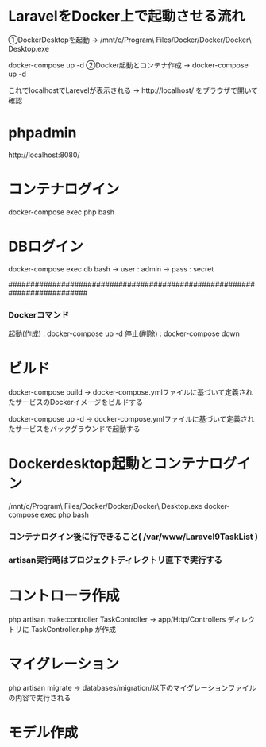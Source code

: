 # LaravelをDocker上で起動させる流れ

①DockerDesktopを起動
→ /mnt/c/Program\ Files/Docker/Docker/Docker\ Desktop.exe

docker-compose up -d
②Docker起動とコンテナ作成
→ docker-compose up -d

これでlocalhostでLarevelが表示される
→ http://localhost/ をブラウザで開いて確認

# phpadmin
http://localhost:8080/

# コンテナログイン
docker-compose exec php bash

# DBログイン
docker-compose exec db bash
→ user : admin
→ pass : secret

##########################################################################

### Dockerコマンド
起動(作成) : docker-compose up -d
停止(削除) : docker-compose down

# ビルド
docker-compose build
→ docker-compose.ymlファイルに基づいて定義されたサービスのDockerイメージをビルドする

docker-compose up -d
→ docker-compose.ymlファイルに基づいて定義されたサービスをバックグラウンドで起動する

# Dockerdesktop起動とコンテナログイン 
/mnt/c/Program\ Files/Docker/Docker/Docker\ Desktop.exe
docker-compose exec php bash

### コンテナログイン後に行できること( /var/www/Laravel9TaskList )
### artisan実行時はプロジェクトディレクトリ直下で実行する

# コントローラ作成
php artisan make:controller TaskController
→ app/Http/Controllers ディレクトリに TaskController.php が作成

# マイグレーション
php artisan migrate
→ databases/migration/以下のマイグレーションファイルの内容で実行される

# モデル作成


